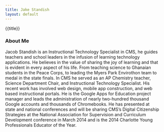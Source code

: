 ```yaml
---
title: Jake Standish
layout: default
---
```

{{title}}


<h3>About Me</h3>	

<p>Jacob Standish is an Instructional Technology Specialist in CMS, he guides teachers and school leaders in the infusion of learning technology applications.  He believes in the value of sharing the joy of learning and that is evident in every aspect of his life.  From teaching science to Ghanaian students in the Peace Corps, to leading the Myers Park Envirothon team to medal in the state finals.  In CMS he served as an AP Chemistry teacher, Science Department Chair, and Instructional Technology Specialist.  His recent work has involved web design, mobile app construction,  and web based instructional portals.   He is the Google Apps for Education project manager and leads the administration of nearly two-hundred thousand Google accounts and thousands of Chromebooks. He has presented at state and national conferences and will be sharing CMS’s Digital Citizenship Strategies at the National Association for Supervision and Curriculum Development conference in March 2014 and is the 2014 Charlotte Young Professionals Educator of the Year.</p>

